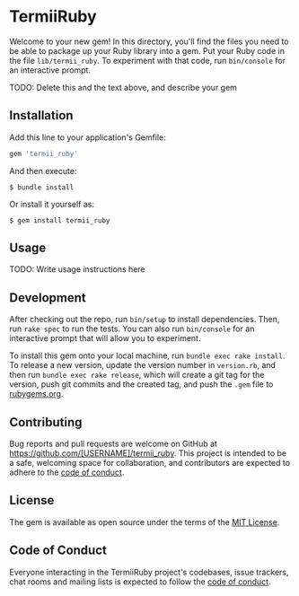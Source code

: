 # TermiiRuby

Welcome to your new gem! In this directory, you'll find the files you need to be able to package up your Ruby library into a gem. Put your Ruby code in the file `lib/termii_ruby`. To experiment with that code, run `bin/console` for an interactive prompt.

TODO: Delete this and the text above, and describe your gem

## Installation

Add this line to your application's Gemfile:

```ruby
gem 'termii_ruby'
```

And then execute:

    $ bundle install

Or install it yourself as:

    $ gem install termii_ruby

## Usage

TODO: Write usage instructions here

## Development

After checking out the repo, run `bin/setup` to install dependencies. Then, run `rake spec` to run the tests. You can also run `bin/console` for an interactive prompt that will allow you to experiment.

To install this gem onto your local machine, run `bundle exec rake install`. To release a new version, update the version number in `version.rb`, and then run `bundle exec rake release`, which will create a git tag for the version, push git commits and the created tag, and push the `.gem` file to [rubygems.org](https://rubygems.org).

## Contributing

Bug reports and pull requests are welcome on GitHub at https://github.com/[USERNAME]/termii_ruby. This project is intended to be a safe, welcoming space for collaboration, and contributors are expected to adhere to the [code of conduct](https://github.com/[USERNAME]/termii_ruby/blob/master/CODE_OF_CONDUCT.md).

## License

The gem is available as open source under the terms of the [MIT License](https://opensource.org/licenses/MIT).

## Code of Conduct

Everyone interacting in the TermiiRuby project's codebases, issue trackers, chat rooms and mailing lists is expected to follow the [code of conduct](https://github.com/[USERNAME]/termii_ruby/blob/master/CODE_OF_CONDUCT.md).
